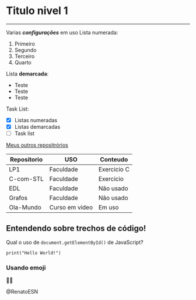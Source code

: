 # Titulo nivel 1
***
Varias __*configurações*__ em uso
Lista numerada:
1. Primeiro
2. Segundo
2. Terceiro
25. Quarto

Lista __demarcada__:
* Teste
* Teste
* Teste

Task List:
- [x] Listas numeradas
- [x] Listas demarcadas
- [ ] Task list

[Meus outros repositrórios](https://github.com/RenatoESN?tab=repositories)

Repositorio|USO|Conteudo
---|---|---
LP1| Faculdade | Exercicio C
C-com-STL| Faculdade | Exercicio
EDL| Faculdade | Não usado
Grafos| Faculdade | Não usado
Ola-Mundo| Curso em video| Em uso

## Entendendo sobre trechos de código!
Qual o uso de `document.getElementById()` de JavaScript?

```
print("Hello World!")

```
### Usando emoji

:call_me_hand::call_me_hand:

@RenatoESN
